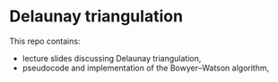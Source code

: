 # Delaunay triangulation

This repo contains:
- lecture slides discussing Delaunay triangulation,
- pseudocode and implementation of the Bowyer–Watson algorithm,